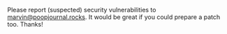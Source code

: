 Please report (suspected) security vulnerabilities to <marvin@poopjournal.rocks>. It would be great if you could prepare a patch too. Thanks!
